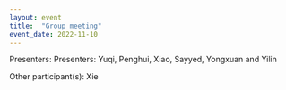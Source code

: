 ```yaml
---
layout: event
title:  "Group meeting"
event_date: 2022-11-10
---
```


Presenters: Presenters: Yuqi, Penghui, Xiao, Sayyed, Yongxuan and Yilin

Other participant(s): Xie